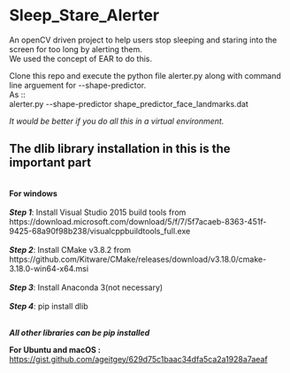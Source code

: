 # Sleep_Stare_Alerter
An openCV driven project to help users stop sleeping and staring into the screen for too long by alerting them.<br>
We used the concept of EAR to do this.

Clone this repo and execute the python file alerter.py along with command line arguement for --shape-predictor.<br> As ::  
alerter.py --shape-predictor shape_predictor_face_landmarks.dat

<i>It would be better if you do all this in a virtual environment.</i><br>

<h2>The dlib library installation in this is the important part</h2><br>
<B>For windows </b><br><br>
<b><i>Step 1</i></b>: Install Visual Studio 2015 build tools from https://download.microsoft.com/download/5/f/7/5f7acaeb-8363-451f-9425-68a90f98b238/visualcppbuildtools_full.exe <br><br>
<b><i>Step 2</i></b>: Install CMake v3.8.2 from https://github.com/Kitware/CMake/releases/download/v3.18.0/cmake-3.18.0-win64-x64.msi<br><br>
<b><i>Step 3</i></b>: Install Anaconda 3(not necessary)<br><br>
<b><i>Step 4</i></b>: pip install dlib<br><br>

<b><i> All other libraries can be pip installed</i></b><br>

<b>For Ubuntu and macOS : </b>
<br>
https://gist.github.com/ageitgey/629d75c1baac34dfa5ca2a1928a7aeaf
